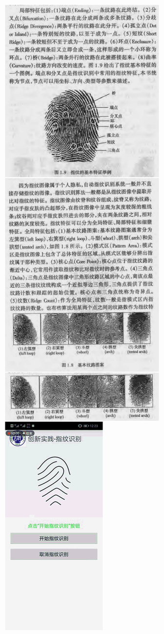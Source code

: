 ![jbtz](https://github.com/CasterWx/android-fingerprint/blob/master/note/jbtz.png)
![wltz](https://github.com/CasterWx/android-fingerprint/blob/master/note/wltz.png)
![wllx](https://github.com/CasterWx/android-fingerprint/blob/master/note/wllx.png)
![run](https://github.com/CasterWx/android-fingerprint/blob/master/note/run.gif)

